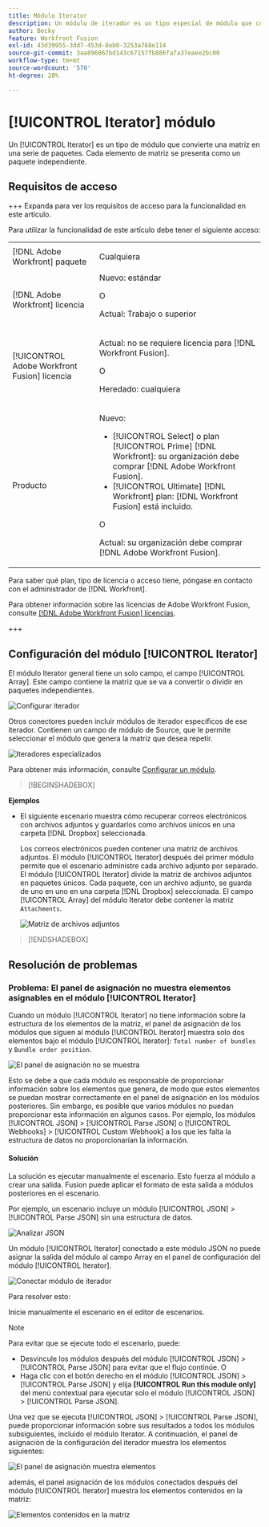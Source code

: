 ```yaml
---
title: Módulo Iterator
description: Un módulo de iterador es un tipo especial de módulo que convierte una matriz en una serie de paquetes. Cada elemento de matriz se presenta como un paquete independiente.
author: Becky
feature: Workfront Fusion
exl-id: 43d39955-3dd7-453d-8eb0-3253a768e114
source-git-commit: 3aa896867bd143c67157fb886fafa37eaee2bc00
workflow-type: tm+mt
source-wordcount: '570'
ht-degree: 28%

---
```


# [!UICONTROL Iterator] módulo

Un [!UICONTROL Iterator] es un tipo de módulo que convierte una matriz en una serie de paquetes. Cada elemento de matriz se presenta como un paquete independiente.

## Requisitos de acceso

+++ Expanda para ver los requisitos de acceso para la funcionalidad en este artículo.

Para utilizar la funcionalidad de este artículo debe tener el siguiente acceso:

<table style="table-layout:auto">
 <col> 
 <col> 
 <tbody> 
  <tr> 
    <td role="rowheader">[!DNL Adobe Workfront] paquete</td> 
   <td> <p>Cualquiera</p> </td> 
  </tr> 
  <tr data-mc-conditions=""> 
   <td role="rowheader">[!DNL Adobe Workfront] licencia</td> 
   <td> Nuevo: estándar<p>O</p><p>Actual: Trabajo o superior</p> </td> 
  </tr> 
  <tr> 
   <td role="rowheader">[!UICONTROL Adobe Workfront Fusion] licencia</td> 
   <td>
   <p>Actual: no se requiere licencia para [!DNL Workfront Fusion].</p>
   <p>O</p>
   <p>Heredado: cualquiera </p>
   </td> 
  </tr> 
  <tr> 
   <td role="rowheader">Producto</td> 
   <td>
   <p>Nuevo:</p> <ul><li>[!UICONTROL Select] o plan [!UICONTROL Prime] [!DNL Workfront]: su organización debe comprar [!DNL Adobe Workfront Fusion].</li><li>[!UICONTROL Ultimate] [!DNL Workfront] plan: [!DNL Workfront Fusion] está incluido.</li></ul>
   <p>O</p>
   <p>Actual: su organización debe comprar [!DNL Adobe Workfront Fusion].</p>
   </td> 
  </tr>
 </tbody> 
</table>


Para saber qué plan, tipo de licencia o acceso tiene, póngase en contacto con el administrador de [!DNL Workfront].

Para obtener información sobre las licencias de Adobe Workfront Fusion, consulte [[!DNL Adobe Workfront Fusion] licencias](/help/workfront-fusion/set-up-and-manage-workfront-fusion/licensing-operations-overview/license-automation-vs-integration.md).

+++

## Configuración del módulo [!UICONTROL Iterator]

El módulo Iterator general tiene un solo campo, el campo [!UICONTROL Array]. Este campo contiene la matriz que se va a convertir o dividir en paquetes independientes.

![Configurar iterador](assets/set-up-iterator.jpg)

Otros conectores pueden incluir módulos de iterador específicos de ese iterador. Contienen un campo de módulo de Source, que le permite seleccionar el módulo que genera la matriz que desea repetir.

![Iteradores especializados](assets/specialized-iterators.jpg)

Para obtener más información, consulte [Configurar un módulo](/help/workfront-fusion/create-scenarios/add-modules/configure-a-modules-settings.md).

>[!BEGINSHADEBOX]

**Ejemplos**

* El siguiente escenario muestra cómo recuperar correos electrónicos con archivos adjuntos y guardarlos como archivos únicos en una carpeta [!DNL Dropbox] seleccionada.

  Los correos electrónicos pueden contener una matriz de archivos adjuntos. El módulo [!UICONTROL Iterator] después del primer módulo permite que el escenario administre cada archivo adjunto por separado. El módulo [!UICONTROL Iterator] divide la matriz de archivos adjuntos en paquetes únicos. Cada paquete, con un archivo adjunto, se guarda de uno en uno en una carpeta [!DNL Dropbox] seleccionada. El campo [!UICONTROL Array] del módulo Iterator debe contener la matriz `Attachments`.

  ![Matriz de archivos adjuntos](assets/attachments-array.jpg)

>[!ENDSHADEBOX]


## Resolución de problemas

### Problema: El panel de asignación no muestra elementos asignables en el módulo [!UICONTROL Iterator]

Cuando un módulo [!UICONTROL Iterator] no tiene información sobre la estructura de los elementos de la matriz, el panel de asignación de los módulos que siguen al módulo [!UICONTROL Iterator] muestra solo dos elementos bajo el módulo [!UICONTROL Iterator]: `Total number of bundles` y `Bundle order position`.

![El panel de asignación no se muestra](assets/mapping-panel-doesnt-display.png)

Esto se debe a que cada módulo es responsable de proporcionar información sobre los elementos que genera, de modo que estos elementos se puedan mostrar correctamente en el panel de asignación en los módulos posteriores. Sin embargo, es posible que varios módulos no puedan proporcionar esta información en algunos casos. Por ejemplo, los módulos [!UICONTROL JSON] > [!UICONTROL Parse JSON] o [!UICONTROL Webhooks] > [!UICONTROL Custom Webhook] a los que les falta la estructura de datos no proporcionarían la información.

#### Solución

La solución es ejecutar manualmente el escenario. Esto fuerza al módulo a crear una salida. Fusion puede aplicar el formato de esta salida a módulos posteriores en el escenario.

Por ejemplo, un escenario incluye un módulo [!UICONTROL JSON] > [!UICONTROL Parse JSON] sin una estructura de datos.

![Analizar JSON](assets/json-parse-json.png)

Un módulo [!UICONTROL Iterator] conectado a este módulo JSON no puede asignar la salida del módulo al campo Array en el panel de configuración del módulo [!UICONTROL Iterator].

![Conectar módulo de iterador](assets/connect-iterator-module.png)

Para resolver esto:

Inicie manualmente el escenario en el editor de escenarios.

>[!NOTE]
>
>Para evitar que se ejecute todo el escenario, puede:
>
>* Desvincule los módulos después del módulo [!UICONTROL JSON] > [!UICONTROL Parse JSON] para evitar que el flujo continúe.
>   O
>* Haga clic con el botón derecho en el módulo [!UICONTROL JSON] > [!UICONTROL Parse JSON] y elija **[!UICONTROL Run this module only]** del menú contextual para ejecutar solo el módulo [!UICONTROL JSON] > [!UICONTROL Parse JSON].

Una vez que se ejecuta [!UICONTROL JSON] > [!UICONTROL Parse JSON], puede proporcionar información sobre sus resultados a todos los módulos subsiguientes, incluido el módulo Iterator. A continuación, el panel de asignación de la configuración del iterador muestra los elementos siguientes:

![El panel de asignación muestra elementos](assets/mapping-panel-displays-items.png)

además, el panel asignación de los módulos conectados después del módulo [!UICONTROL Iterator] muestra los elementos contenidos en la matriz:

![Elementos contenidos en la matriz](assets/items-contained-in-array.png)
